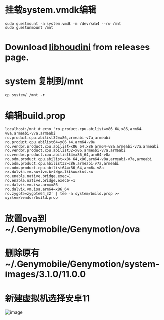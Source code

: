 # 挂载system.vmdk编辑

```
sudo guestmount -a system.vmdk -m /dev/sda4 --rw /mnt
sudo guestunmount /mnt

```

# Download [libhoudini](https://github.com/niizam/Genymotion_A11_libhoudini/releases/download/1.0/system.zip) from releases page.

# system 复制到/mnt

```
cp system/ /mnt -r
```

# 编辑build.prop
```
localhost:/mnt # echo 'ro.product.cpu.abilist=x86_64,x86,arm64-v8a,armeabi-v7a,armeabi
ro.product.cpu.abilist32=x86,armeabi-v7a,armeabi
ro.product.cpu.abilist64=x86_64,arm64-v8a
ro.vendor.product.cpu.abilist=x86_64,x86,arm64-v8a,armeabi-v7a,armeabi
ro.vendor.product.cpu.abilist32=x86,armeabi-v7a,armeabi
ro.vendor.product.cpu.abilist64=x86_64,arm64-v8a
ro.odm.product.cpu.abilist=x86_64,x86,arm64-v8a,armeabi-v7a,armeabi
ro.odm.product.cpu.abilist32=x86,armeabi-v7a,armeabi
ro.odm.product.cpu.abilist64=x86_64,arm64-v8a
ro.dalvik.vm.native.bridge=libhoudini.so
ro.enable.native.bridge.exec=1
ro.enable.native.bridge.exec64=1
ro.dalvik.vm.isa.arm=x86
ro.dalvik.vm.isa.arm64=x86_64
ro.zygote=zygote64_32' | tee -a system/build.prop >> system/vendor/build.prop
```

# 放置ova到~/.Genymobile/Genymotion/ova
# 删除原有~/.Genymobile/Genymotion/system-images/3.1.0/11.0.0
# 新建虚拟机选择安卓11

![image](https://github.com/neophack/genymotion_a11_voa/assets/12814250/0896f0b9-3302-477b-becc-981d64b5f154)
